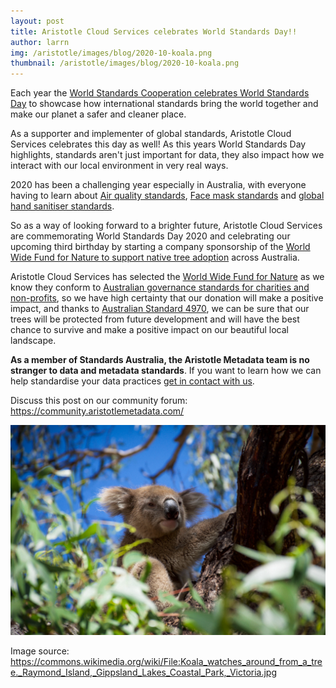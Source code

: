```yaml
---
layout: post
title: Aristotle Cloud Services celebrates World Standards Day!!
author: larrn
img: /aristotle/images/blog/2020-10-koala.png
thumbnail: /aristotle/images/blog/2020-10-koala.png
---
```


Each year the [World Standards Cooperation celebrates World Standards Day](https://www.worldstandardscooperation.org/world-standards-day/world-standards-day-2020/) to showcase how international standards bring the world together and make our planet a safer and cleaner place.

As a supporter and implementer of global standards, Aristotle Cloud Services celebrates this day as well! As this years World Standards Day highlights, standards aren't just important for data, they also impact how we interact with our local environment in very real ways.

2020 has been a challenging year especially in Australia, with everyone having to learn about [Air quality standards](https://soe.environment.gov.au/theme/ambient-air-quality/topic/2016/national-air-quality-standards), [Face mask standards](https://www.standards.org.au/standards-catalogue/sa-snz/health/he-013/as--4381-colon-2015) and [global hand sanitiser standards](https://www.ncbi.nlm.nih.gov/books/NBK144054/).

So as a way of looking forward to a brighter future, Aristotle Cloud Services are commemorating World Standards Day 2020 and celebrating our upcoming third birthday by starting a company sponsorship of the [World Wide Fund for Nature to support native tree adoption](https://donate.wwf.org.au/adopt/tree) across Australia.

Aristotle Cloud Services has selected the [World Wide Fund for Nature]() as we know they conform to [Australian governance standards for charities and non-profits](https://www.acnc.gov.au/tools/topic-guides/governance-standards), so we have high certainty that our donation will make a positive impact, and thanks to [Australian Standard 4970](https://www.standards.org.au/standards-catalogue/sa-snz/agriculture/ev-018/as--4970-2009), we can be sure that our trees will be protected from future development and will have the best chance to survive and make a positive impact on our beautiful local landscape.

**As a member of Standards Australia, the Aristotle Metadata team is no stranger to data and metadata standards**. If you want to learn how we can help standardise your data practices [get in contact with us](/contact.html).

Discuss this post on our community forum: https://community.aristotlemetadata.com/

![Koala](/aristotle/images/blog/2020-10-koala.jpg "Koala")

Image source: https://commons.wikimedia.org/wiki/File:Koala_watches_around_from_a_tree._Raymond_Island,_Gippsland_Lakes_Coastal_Park,_Victoria.jpg
